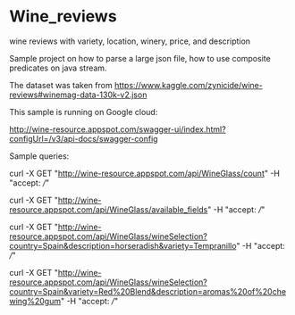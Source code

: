 # Wine_reviews
wine reviews with variety, location, winery, price, and description

Sample project on how to parse a large json file, 
how to use composite predicates on java stream.

The dataset was taken from https://www.kaggle.com/zynicide/wine-reviews#winemag-data-130k-v2.json

This sample is running on Google cloud:

http://wine-resource.appspot.com/swagger-ui/index.html?configUrl=/v3/api-docs/swagger-config

Sample queries:

curl -X GET "http://wine-resource.appspot.com/api/WineGlass/count" -H "accept: */*"

curl -X GET "http://wine-resource.appspot.com/api/WineGlass/available_fields" -H "accept: */*"

curl -X GET "http://wine-resource.appspot.com/api/WineGlass/wineSelection?country=Spain&description=horseradish&variety=Tempranillo" -H "accept: */*"

curl -X GET "http://wine-resource.appspot.com/api/WineGlass/wineSelection?country=Spain&variety=Red%20Blend&description=aromas%20of%20chewing%20gum" -H "accept: */*"
